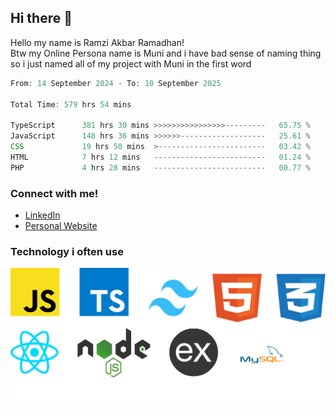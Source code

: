 ## Hi there 👋
Hello my name is Ramzi Akbar Ramadhan!\
Btw my Online Persona name is Muni and i have bad sense of naming thing so i just named all of my project with Muni in the first word
<!--START_SECTION:Muni-->

```Javascript
From: 14 September 2024 - To: 10 September 2025

Total Time: 579 hrs 54 mins

TypeScript      381 hrs 30 mins >>>>>>>>>>>>>>>>---------   65.75 %
JavaScript      148 hrs 36 mins >>>>>>-------------------   25.61 %
CSS             19 hrs 50 mins  >------------------------   03.42 %
HTML            7 hrs 12 mins   -------------------------   01.24 %
PHP             4 hrs 28 mins   -------------------------   00.77 %
```

<!--END_SECTION:Muni-->
### Connect with me!
* [LinkedIn](https://www.linkedin.com/in/ramzi-akbar-ramadhan-b8b05a243/)
* [Personal Website](https://www.muniporto.my.id/)
### Technology i often use
![Technology List](assets/techlist.png)
